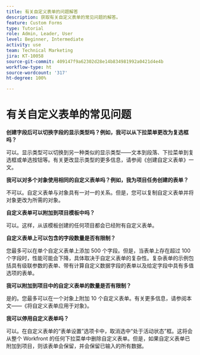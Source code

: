 ```yaml
---
title: 有关自定义表单的问题解答
description: 获取有关自定义表单的常见问题的解答。
feature: Custom Forms
type: Tutorial
role: Admin, Leader, User
level: Beginner, Intermediate
activity: use
team: Technical Marketing
jira: KT-10058
source-git-commit: 409147f9a62302d28e14b834981992a0421d4e4b
workflow-type: ht
source-wordcount: '317'
ht-degree: 100%

---
```


# 有关自定义表单的常见问题

**创建字段后可以切换字段的显示类型吗？例如，我可以从下拉菜单更改为复选框吗？**

可以。显示类型可以切换到另一种类似的显示类型——文本到段落、下拉菜单到复选框或单选按钮等。有关更改显示类型的更多信息，请参阅《创建自定义表单》一文。


**我可以对多个对象使用相同的自定义表单吗？例如，我为项目任务创建的表单？**

不可以。自定义表单与对象具有一对一的关系。但是，您可以复制自定义表单并将对象更改为所需的对象。


**自定义表单可以附加到项目模板中吗？**

可以。这样，从该模板创建的任何项目都会已经附有自定义表单。


**自定义表单上可以包含的字段数量是否有限制？**

您最多可以在单个自定义表单上添加 500 个字段。但是，当表单上存在超过 100 个字段时，性能可能会下降，具体取决于自定义表单的复杂性。复杂表单的示例包括具有级联参数的表单、带有计算自定义数据字段的表单以及给定字段中具有多值选项的表单。


**我可以附加到项目中的自定义表单的数量是否有限制？**

是的。您最多可以在一个对象上附加 10 个自定义表单。有关更多信息，请参阅本文——《将自定义表单应用于对象》。


**我可以停用自定义表单吗？**

可以。在自定义表单的“表单设置”选项卡中，取消选中“处于活动状态”框。这将会从整个 Workfront 的任何下拉菜单中删除自定义表单。但是，如果自定义表单已附加到项目，则该表单会保留，并会保留已输入的所有数据。